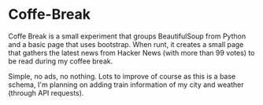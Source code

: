 # Coffe-Break
Coffe Break is a small experiment that groups BeautifulSoup from Python and a basic page that uses bootstrap. 
When runt, it creates a small page that gathers the latest news from Hacker News (with more than 99 votes) to be read during my coffee break. 

Simple, no ads, no nothing. Lots to improve of course as this is a base schema, I'm planning on adding train information of my city and weather (through API requests).
